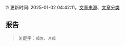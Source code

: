 :alarm_clock: 更新时间: 2025-01-02 04:42:11。[文章来源](/README.md)、[文章分类](/TAGS.md)

## 报告


> 关键字：`报告`、`月报`



